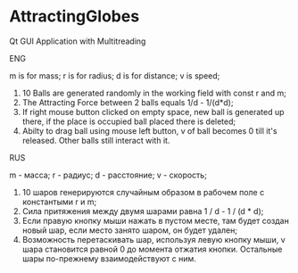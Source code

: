 # AttractingGlobes
Qt GUI Application with Multitreading

ENG

m is for mass;
r is for radius;
d is for distance;
v is speed;

1. 10 Balls are generated randomly in the working field with const r and m;
2. The Attracting Force between 2 balls equals 1/d - 1/(d*d);
3. If right mouse button clicked on empty space, new ball is generated up there, if the place is occupied ball placed there is deleted;
4. Abilty to drag ball using mouse left button, v of ball becomes 0 till it's released. Other balls still interact with it.

RUS

m - массa;
r - радиус;
d - расстояние;
v - скорость;

1. 10 шаров генерируются случайным образом в рабочем поле с константыми r и m;
2. Сила притяжения между двумя шарами равна 1 / d - 1 / (d * d);
3. Если правую кнопку мыши нажать в пустом месте, там будет создан новый шар, если место занято шаром, он будет удален;
4. Возможность перетаскивать шар, используя левую кнопку мыши, v шара становится равной 0 до момента отжатия кнопки. Остальные шары по-прежнему взаимодействуют с ним.
